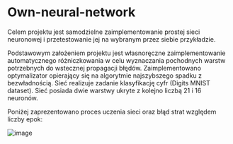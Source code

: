 # Own-neural-network
Celem projektu jest samodzielne zaimplementowanie prostej sieci neuronowej i przetestowanie jej na wybranym przez siebie przykładzie.

Podstawowym założeniem projektu jest własnoręczne zaimplementowanie automatycznego różniczkowania w celu wyznaczania pochodnych warstw potrzebnych do wstecznej
propagacji błędów. Zaimplementowano optymalizator opierający się na algorytmie najszybszego spadku z bezwładnością. Sieć realizuje zadanie klasyfikację cyfr (Digits MNIST dataset).
Sieć posiada dwie warstwy ukryte z kolejno liczbą 21 i 16 neuronów.  
  
Poniżej zaprezentowano proces uczenia sieci oraz błąd strat względem liczby epok:  
  
![image](https://user-images.githubusercontent.com/104941410/171037913-b1505a94-e5cd-49ed-b58d-4d9db632c941.png)





